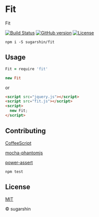 # Fit

Fit

[![Build Status](https://travis-ci.org/sugarshin/fit.svg?branch=master)](https://travis-ci.org/sugarshin/fit) [![GitHub version](https://badge.fury.io/gh/sugarshin%2Ffit.svg)](http://badge.fury.io/gh/sugarshin%2Ffit) [![License](http://img.shields.io/:license-mit-blue.svg)](http://sugarshin.mit-license.org/)

```shell
npm i -S sugarshin/fit
```

## Usage

```coffeescript
Fit = require 'fit'

new Fit
```

or

```html
<script src="jquery.js"></script>
<script src="fit.js"></script>
<script>
  new Fit;
</script>
```

## Contributing

[CoffeeScript](//coffeescript.org/)

[mocha-phantomjs](//github.com/metaskills/mocha-phantomjs)

[power-assert](//github.com/twada/power-assert)

```shell
npm test
```

## License

[MIT](http://sugarshin.mit-license.org/)

© sugarshin
